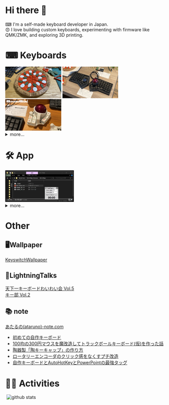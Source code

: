 # Hi there 👋
⌨ I'm a self-made keyboard developer in Japan.  
😍 I love building custom keyboards, experimenting with firmware like QMK/ZMK, and exploring 3D printing.  

# ⌨ Keyboards
<div align="left"> 
    <a href="https://github.com/ataruno/A_PIECE_OF_KEYBOARD" target="_blank">
    <img alt="" height="100px" src="https://raw.githubusercontent.com/ataruno/A_PIECE_OF_KEYBOARD/main/image/A_PIECE_OF_KEYBOARD_5.jpg" /></a>
    <a href="https://github.com/ataruno/Mooose" target="_blank">
    <img alt="" height="100px" src="https://raw.githubusercontent.com/ataruno/Mooose/main/image/Mooose_1.jpg" /></a>
    <a href="https://github.com/ataruno/MoooseMini" target="_blank">
    <img alt="" height="100px" src="https://raw.githubusercontent.com//ataruno/MoooseMini/main/Readme_image/MoooseMini01.png" /> </a>
</div>

<details>
<summary>more...</summary>

## A_PIECE_OF_KEYBOARD 🍕
<a href="https://github.com/ataruno/A_PIECE_OF_KEYBOARD" target="_blank">
  <img alt="" src="https://raw.githubusercontent.com/ataruno/A_PIECE_OF_KEYBOARD/main/image/A_PIECE_OF_KEYBOARD_5.jpg" />
</a>

## Mooose
<a href="https://github.com/ataruno/Mooose" target="_blank">
  <img alt="" src="https://raw.githubusercontent.com/ataruno/Mooose/main/image/Mooose_1.jpg" />
</a>

## MoooseMini
<a href="https://github.com/ataruno/MoooseMini" target="_blank">
  <img alt="" src="https://raw.githubusercontent.com//ataruno/MoooseMini/main/Readme_image/MoooseMini01.png" />
</a>

## MoooseFree
Comming soon

</details>

# 🛠 App
<div align="left"> 
    <a href="https://github.com/ataruno/PetitPomo" target="_blank">
    <img alt="" height="100px" src="https://github.com/ataruno/PetitPomo/blob/main/README_image/PetitPomo01.webp" /></a>
    <a href="https://github.com/ataruno/KeymapViewer" target="_blank">
    <img alt="" height="100px" src="https://github.com/ataruno/KeymapViewer/blob/main/readmeimage/KeymapViewer_event.webp" /></a>
</div>

<details>
  <summary>more...</summary>

  ## 🍅PetitPomo  
  <a href="https://github.com/ataruno/PetitPomo" target="_blank">
    <img alt="PetitPomo" src="https://github.com/ataruno/PetitPomo/blob/main/README_image/PetitPomo01.webp" />
  </a>

  ## KeymapViewer  
  <a href="https://github.com/ataruno/KeymapViewer" target="_blank">
    <img alt="KeymapViewer" src="https://github.com/ataruno/KeymapViewer/blob/main/readmeimage/KeymapViewer_event.webp" />
  </a>

</details>

# Other
## 🖥Wallpaper
[KeyswitchWallpaper](https://github.com/ataruno/KeyswitchWallpaper)  

## 💬LightningTalks
[天下一キーボードわいわい会 Vol.5](https://github.com/ataruno/TenKeyVol5)  
[キー部 Vol.2](https://github.com/ataruno/key-bu2-_LightningTalks)  

## 📚 note
[あたるの(ataruno)-note.com](https://note.com/ataruno)  
* [初めての自作キーボード](https://note.com/ataruno/n/n024d9e62571e)
* [100均の300円マウスを魔改造してトラックボールキーボード(仮)を作った話](https://note.com/ataruno/n/nac36299a43a0)
* [陶器製「陶キーキャップ」の作り方](https://note.com/ataruno/n/nbba3ae3e3fc5)
* [ロータリーエンコーダのクリック感をなくすプチ改造](https://note.com/ataruno/n/nfdbef92c8a3c)
* [自作キーボードとAutoHotKeyとPowerPointの最強タッグ](https://note.com/ataruno/n/nb9e89c14778f)

# 🏃‍♀️ Activities
<div align="left"> 
  <img alt="" height="170px" src="https://github-readme-stats.vercel.app/api?username=ataruno&theme=vue-dark&layout=compact" />
  <img alt="github stats" height="170px" src="https://github-readme-stats.vercel.app/api/top-langs/?username=ataruno&theme=vue-dark&layout=compact" />
</div>